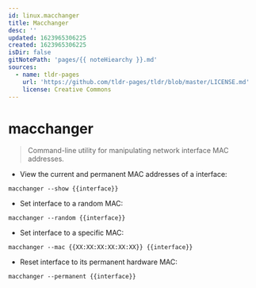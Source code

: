 ```yaml
---
id: linux.macchanger
title: Macchanger
desc: ''
updated: 1623965306225
created: 1623965306225
isDir: false
gitNotePath: 'pages/{{ noteHiearchy }}.md'
sources:
  - name: tldr-pages
    url: 'https://github.com/tldr-pages/tldr/blob/master/LICENSE.md'
    license: Creative Commons
---
```

# macchanger

> Command-line utility for manipulating network interface MAC addresses.

- View the current and permanent MAC addresses of a interface:

`macchanger --show {{interface}}`

- Set interface to a random MAC:

`macchanger --random {{interface}}`

- Set interface to a specific MAC:

`macchanger --mac {{XX:XX:XX:XX:XX:XX}} {{interface}}`

- Reset interface to its permanent hardware MAC:

`macchanger --permanent {{interface}}`

